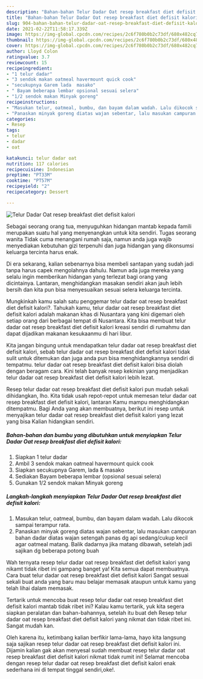 ```yaml
---
description: "Bahan-bahan Telur Dadar Oat resep breakfast diet defisit kalori Sederhana Untuk Jualan"
title: "Bahan-bahan Telur Dadar Oat resep breakfast diet defisit kalori Sederhana Untuk Jualan"
slug: 904-bahan-bahan-telur-dadar-oat-resep-breakfast-diet-defisit-kalori-sederhana-untuk-jualan
date: 2021-02-22T11:58:17.339Z
image: https://img-global.cpcdn.com/recipes/2c6f780b0b2c73df/680x482cq70/telur-dadar-oat-resep-breakfast-diet-defisit-kalori-foto-resep-utama.jpg
thumbnail: https://img-global.cpcdn.com/recipes/2c6f780b0b2c73df/680x482cq70/telur-dadar-oat-resep-breakfast-diet-defisit-kalori-foto-resep-utama.jpg
cover: https://img-global.cpcdn.com/recipes/2c6f780b0b2c73df/680x482cq70/telur-dadar-oat-resep-breakfast-diet-defisit-kalori-foto-resep-utama.jpg
author: Lloyd Colon
ratingvalue: 3.7
reviewcount: 15
recipeingredient:
- "1 telur dadar"
- "3 sendok makan oatmeal havermount quick cook"
- "secukupnya Garem lada  masako"
- " Bayam beberapa lembar opsional sesuai selera"
- "1/2 sendok makan Minyak goreng"
recipeinstructions:
- "Masukan telur, oatmeal, bumbu, dan bayam dalam wadah. Lalu dikocok sampai terampur rata."
- "Panaskan minyak goreng diatas wajan sebentar, lalu masukan campuran bahan dadar diatas wajan setengah panas dg api sedang/cukup kecil agar oatmeal matang. Balik dadarnya jika matang dibawah, setelah jadi sajikan dg beberapa potong buah"
categories:
- Resep
tags:
- telur
- dadar
- oat

katakunci: telur dadar oat 
nutrition: 117 calories
recipecuisine: Indonesian
preptime: "PT33M"
cooktime: "PT57M"
recipeyield: "2"
recipecategory: Dessert

---
```



![Telur Dadar Oat resep breakfast diet defisit kalori](https://img-global.cpcdn.com/recipes/2c6f780b0b2c73df/680x482cq70/telur-dadar-oat-resep-breakfast-diet-defisit-kalori-foto-resep-utama.jpg)

Sebagai seorang orang tua, menyuguhkan hidangan mantab kepada famili merupakan suatu hal yang menyenangkan untuk kita sendiri. Tugas seorang  wanita Tidak cuma menangani rumah saja, namun anda juga wajib menyediakan kebutuhan gizi terpenuhi dan juga hidangan yang dikonsumsi keluarga tercinta harus enak.

Di era  sekarang, kalian sebenarnya bisa membeli santapan yang sudah jadi tanpa harus capek mengolahnya dahulu. Namun ada juga mereka yang selalu ingin memberikan hidangan yang terlezat bagi orang yang dicintainya. Lantaran, menghidangkan masakan sendiri akan jauh lebih bersih dan kita pun bisa menyesuaikan sesuai selera keluarga tercinta. 



Mungkinkah kamu salah satu penggemar telur dadar oat resep breakfast diet defisit kalori?. Tahukah kamu, telur dadar oat resep breakfast diet defisit kalori adalah makanan khas di Nusantara yang kini digemari oleh setiap orang dari berbagai tempat di Nusantara. Kita bisa membuat telur dadar oat resep breakfast diet defisit kalori kreasi sendiri di rumahmu dan dapat dijadikan makanan kesukaanmu di hari libur.

Kita jangan bingung untuk mendapatkan telur dadar oat resep breakfast diet defisit kalori, sebab telur dadar oat resep breakfast diet defisit kalori tidak sulit untuk ditemukan dan juga anda pun bisa menghidangkannya sendiri di tempatmu. telur dadar oat resep breakfast diet defisit kalori bisa diolah dengan beragam cara. Kini telah banyak resep kekinian yang menjadikan telur dadar oat resep breakfast diet defisit kalori lebih lezat.

Resep telur dadar oat resep breakfast diet defisit kalori pun mudah sekali dihidangkan, lho. Kita tidak usah repot-repot untuk memesan telur dadar oat resep breakfast diet defisit kalori, lantaran Kamu mampu menghidangkan ditempatmu. Bagi Anda yang akan membuatnya, berikut ini resep untuk menyajikan telur dadar oat resep breakfast diet defisit kalori yang lezat yang bisa Kalian hidangkan sendiri.

<!--inarticleads1-->

##### Bahan-bahan dan bumbu yang dibutuhkan untuk menyiapkan Telur Dadar Oat resep breakfast diet defisit kalori:

1. Siapkan 1 telur dadar
1. Ambil 3 sendok makan oatmeal havermount quick cook
1. Siapkan secukupnya Garem, lada &amp; masako
1. Sediakan  Bayam beberapa lembar (opsional sesuai selera)
1. Gunakan 1/2 sendok makan Minyak goreng




<!--inarticleads2-->

##### Langkah-langkah menyiapkan Telur Dadar Oat resep breakfast diet defisit kalori:

1. Masukan telur, oatmeal, bumbu, dan bayam dalam wadah. Lalu dikocok sampai terampur rata.
1. Panaskan minyak goreng diatas wajan sebentar, lalu masukan campuran bahan dadar diatas wajan setengah panas dg api sedang/cukup kecil agar oatmeal matang. Balik dadarnya jika matang dibawah, setelah jadi sajikan dg beberapa potong buah




Wah ternyata resep telur dadar oat resep breakfast diet defisit kalori yang nikamt tidak ribet ini gampang banget ya! Kita semua dapat membuatnya. Cara buat telur dadar oat resep breakfast diet defisit kalori Sangat sesuai sekali buat anda yang baru mau belajar memasak ataupun untuk kamu yang telah lihai dalam memasak.

Tertarik untuk mencoba buat resep telur dadar oat resep breakfast diet defisit kalori mantab tidak ribet ini? Kalau kamu tertarik, yuk kita segera siapkan peralatan dan bahan-bahannya, setelah itu buat deh Resep telur dadar oat resep breakfast diet defisit kalori yang nikmat dan tidak ribet ini. Sangat mudah kan. 

Oleh karena itu, ketimbang kalian berfikir lama-lama, hayo kita langsung saja sajikan resep telur dadar oat resep breakfast diet defisit kalori ini. Dijamin kalian gak akan menyesal sudah membuat resep telur dadar oat resep breakfast diet defisit kalori nikmat tidak rumit ini! Selamat mencoba dengan resep telur dadar oat resep breakfast diet defisit kalori enak sederhana ini di tempat tinggal sendiri,oke!.

